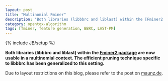 ```yaml
---
layout: post
title: "Multinomial Fminer"
description: "Both libraries (libbbrc and liblast) within the [Fminer2 package](http://github.com/amaunz/fminer2) are now usable in a multinomial context. The efficient pruning technique specific to libbbrc has been generalized to this setting."
category: opentox-algorithm
tags: [fminer, feature generation, BBRC, LAST-PM]
---
```

{% include JB/setup %}

**Both libraries (libbbrc and liblast) within the [Fminer2 package](http://github.com/amaunz/fminer2) are now usable in a multinomial context. The efficient pruning technique specific to libbbrc has been generalized to this setting.**

Due to layout restrictions on this blog, please refer to the post on [maunz.de](http://www.maunz.de/wordpress/opentox/2011/multinomial-fminer).
